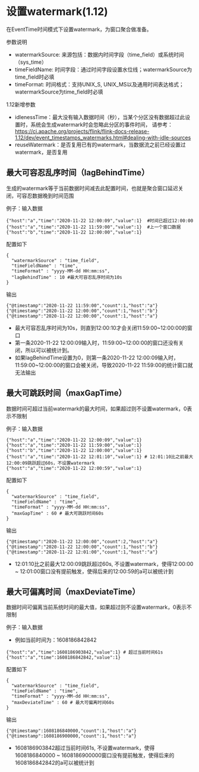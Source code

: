 # 设置watermark(1.12)

在EventTime时间模式下设置watermark，为窗口聚合做准备。


参数说明

- watermarkSource: 来源包括：数据内时间字段（time_field）或系统时间（sys_time）
- timeFieldName: 时间字段：通过时间字段设置水位线；watermarkSource为time_field时必填
- timeFormat: 时间格式：支持UNIX_S, UNIX_MS以及通用时间表达格式；watermarkSource为time_field时必填

1.12新增参数
- idlenessTime：最大没有输入数据时间（秒），当某个分区没有数据超过此设置时，系统会生成watermark时会忽略此分区的事件时间，
请参考：https://ci.apache.org/projects/flink/flink-docs-release-1.12/dev/event_timestamps_watermarks.html#dealing-with-idle-sources
- reuseWatermark：是否复用已有的watermark，当数据流之前已经设置过watermark，是否复用

## 最大可容忍乱序时间（lagBehindTime）
生成的watermark等于当前数据时间减去此配置时间，也就是聚合窗口延迟关闭，可容忍数据晚到时间范围

例子：输入数据

```
{"host":"a","time":"2020-11-22 12:00:09","value":1}  #时间已超过12:00:00
{"host":"a","time":"2020-11-22 11:59:00","value":1}  #上一个窗口数据
{"host":"b","time":"2020-11-22 12:00:00","value":1}
```

配置如下

```
{
  "watermarkSource" : "time_field",
  "timeFieldName" : "time",
  "timeFormat" : "yyyy-MM-dd HH:mm:ss",
  "lagBehindTime" : 10 #最大可容忍乱序时间为10s
}
```

输出

```
{"@timestamp":"2020-11-22 11:59:00","count":1,"host":"a"}
{"@timestamp":"2020-11-22 12:00:00","count":1,"host":"b"}
{"@timestamp":"2020-11-22 12:00:00","count":1,"host":"a"}
```
- 最大可容忍乱序时间为10s，则直到12:00:10才会关闭11:59:00~12:00:00的窗口
- 第一条2020-11-22 12:00:09输入时，11:59:00~12:00:00的窗口还没有关闭，所以可以被统计到。
- 如果lagBehindTime设置为0，则第一条2020-11-22 12:00:09输入时，11:59:00~12:00:00的窗口会被关闭，导致2020-11-22 11:59:00的统计窗口就无法输出

## 最大可跳跃时间（maxGapTime）
数据时间可超过当前watermark的最大时间，如果超过则不设置watermark，0表示不限制

例子：输入数据

```
{"host":"a","time":"2020-11-22 12:00:09","value":1}  
{"host":"a","time":"2020-11-22 11:59:00","value":1}  
{"host":"b","time":"2020-11-22 12:00:00","value":1}
{"host":"a","time":"2020-11-22 12:01:10","value":1} # 12:01:10比之前最大12:00:09跳跃超过60s，不设置watermark
{"host":"a","time":"2020-11-22 12:00:59","value":1}
```

配置如下

```
{
  "watermarkSource" : "time_field",
  "timeFieldName" : "time",
  "timeFormat" : "yyyy-MM-dd HH:mm:ss",
  "maxGapTime" : 60 # 最大可跳跃时间60s
}
```

输出

```
{"@timestamp":"2020-11-22 12:00:00","count":2,"host":"a"}
{"@timestamp":"2020-11-22 12:00:00","count":1,"host":"b"}
{"@timestamp":"2020-11-22 12:01:00","count":1,"host":"a"}
```
- 12:01:10比之前最大12:00:09跳跃超过60s, 不设置watermark，使得12:00:00 ~ 12:01:00窗口没有提前触发，使得后来的12:00:59的a可以被统计到

## 最大可偏离时间（maxDeviateTime）
数据时间可偏离当前系统时间的最大值，如果超过则不设置watermark，0表示不限制

例子：输入数据
- 例如当前时间为：1608186842842

```
{"host":"a","time":1608186903842,"value":1} # 超过当前时间61s
{"host":"a","time":1608186842842,"value":1} 

```

配置如下

```
{
  "watermarkSource" : "time_field",
  "timeFieldName" : "time",
  "timeFormat" : "yyyy-MM-dd HH:mm:ss",
  "maxDeviateTime" : 60 # 最大可偏离时间60s
}
```

输出

```
{"@timestamp":1608186840000,"count":1,"host":"a"}
{"@timestamp":1608186900000,"count":1,"host":"a"}
```
- 1608186903842超过当前时间61s, 不设置watermark，使得1608186840000 ~ 1608186900000窗口没有提前触发，使得后来的1608186842842的a可以被统计到
